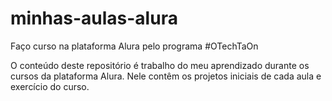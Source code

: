 # minhas-aulas-alura
Faço curso na plataforma Alura pelo programa #OTechTaOn

O conteúdo deste repositório é trabalho do meu aprendizado durante os cursos da plataforma Alura.
Nele contêm os projetos iniciais de cada aula e exercício do curso.
